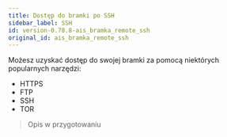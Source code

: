 ```yaml
---
title: Dostęp do bramki po SSH
sidebar_label: SSH
id: version-0.78.8-ais_bramka_remote_ssh
original_id: ais_bramka_remote_ssh
---
```


Możesz uzyskać dostęp do swojej bramki za pomocą niektórych popularnych narzędzi:

- HTTPS
- FTP
- SSH
- TOR

> Opis w przygotowaniu
